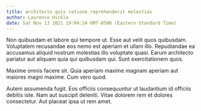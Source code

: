```yaml
---
title: architecto quis ratione reprehenderit molestias
author: Laurence Hickle
date: Sat Nov 13 2021 19:04:24 GMT-0500 (Eastern Standard Time)
---
```

Non quibusdam et labore qui tempore ut. Esse aut velit quos quibusdam. Voluptatem recusandae eos nemo est aperiam et ullam illo. Repudiandae ea accusamus aliquid nostrum molestias illo voluptate quasi. Earum architecto pariatur aut aliquam quia qui quibusdam qui. Sunt exercitationem quos.

 Maxime omnis facere sit. Quia aperiam maxime magnam aperiam aut maiores magni maxime. Cum vero quod.

 Autem assumenda fugit. Eos officiis consequuntur ut laudantium id officiis debitis iste. Nam aut suscipit deleniti. Vitae dolorem rem et dolores consectetur. Aut placeat ipsa ut rem amet.